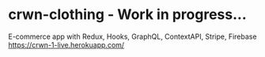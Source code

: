 # crwn-clothing - Work in progress...

E-commerce app with Redux, Hooks, GraphQL, ContextAPI, Stripe, Firebase
https://crwn-1-live.herokuapp.com/
